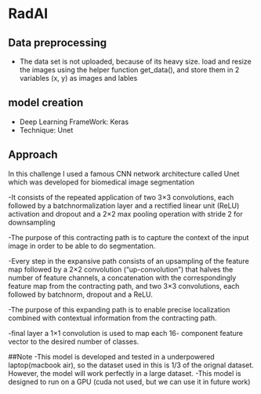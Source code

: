 # RadAI

## Data preprocessing
- The data set is not uploaded, because of its heavy size.
load and resize the images using the helper function get_data(), and store them in 2 variables (x, y) as images and lables



## model creation
- Deep Learning FrameWork: Keras
- Technique: Unet 
## Approach
In this challenge I used a famous CNN network architecture called Unet which was developed for biomedical image segmentation

-It consists of the repeated application of two 3×3 convolutions, each followed by a batchnormalization layer and a rectified linear unit (ReLU) activation and dropout and a 2×2 max pooling operation with stride 2 for downsampling

-The purpose of this contracting path is to capture the context of the input image in order to be able to do segmentation.

-Every step in the expansive path consists of an upsampling of the feature map followed by a 2×2 convolution (“up-convolution”) that halves the number of feature channels, a concatenation with the correspondingly feature map from the contracting path, and two 3×3 convolutions, each followed by batchnorm, dropout and a ReLU.

-The purpose of this expanding path is to enable precise localization combined with contextual information from the contracting path.

-final layer a 1×1 convolution is used to map each 16- component feature vector to the desired number of classes.

##Note
-This model is developed and tested in a underpowered laptop(macbook air), so the dataset used in this is 1/3 of the orignal dataset. However, the model will work perfectly in a large dataset.
-This model is designed to run on a GPU (cuda not used, but we can use it in future work)

